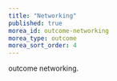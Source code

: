 ```yaml
---
title: "Networking"
published: true
morea_id: outcome-networking
morea_type: outcome
morea_sort_order: 4
---
```


outcome networking.